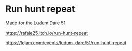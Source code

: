 # Run hunt repeat

Made for the Ludum Dare 51


https://rafale25.itch.io/run-hunt-repeat

https://ldjam.com/events/ludum-dare/51/run-hunt-repeat

